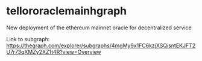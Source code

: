 # tellororaclemainhgraph
New deployment of the ethereum mainnet oracle for decentralized service

Link to subgraph: https://thegraph.com/explorer/subgraphs/4mgMy9x1FC6kzjXSQisntEKJFT2U7r73qXMZy2XZ1t4R?view=Overview
